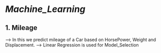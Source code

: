 # ___Machine_Learning___
## 1. Mileage
--> In this we predict mileage of a Car based on HorsePower, Weight and Displacement.
--> Linear Regression is used for Model_Selection
